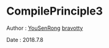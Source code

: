 # CompilePrinciple3

Author :  [YouSenRong](https://github.com/YouSenRong)
          [bravotty](https://github.com/bravotty)

Date   : 2018.7.8



